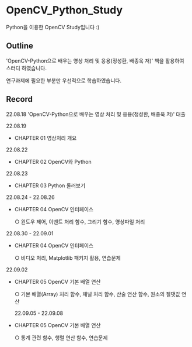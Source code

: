 # OpenCV_Python_Study


Python을 이용한 OpenCV Study입니다 :)

Outline
---

'OpenCV-Python으로 배우는 영상 처리 및 응용(정성환, 배종욱 저)' 책을 활용하여 스터디 하였습니다.

연구과제에 필요한 부분만 우선적으로 학습하였습니다. 

Record
---



22.08.18
'OpenCV-Python으로 배우는 영상 처리 및 응용(정성환, 배종욱 저)' 대출


22.08.19
- CHAPTER 01 영상처리 개요


22.08.22
- CHAPTER 02 OpenCV와 Python


22.08.23
- CHAPTER 03 Python 둘러보기


22.08.24 - 22.08.26
- CHAPTER 04 OpenCV 인터페이스

  ○ 윈도우 제어, 이벤트 처리 함수, 그리기 함수, 영상파일 처리
  

22.08.30 - 22.09.01
- CHAPTER 04 OpenCV 인터페이스

  ○ 비디오 처리, Matplotlib 패키지 활용, 연습문제
  
  
22.09.02
- CHAPTER 05 OpenCV 기본 배열 연산
  
  ○ 기본 배열(Array) 처리 함수, 채널 처리 함수, 산술 연산 함수, 원소의 절댓값 연산
  
  
  22.09.05 - 22.09.08
- CHAPTER 05 OpenCV 기본 배열 연산
  
  ○ 통계 관련 함수, 행렬 연산 함수, 연습문제
  
  



